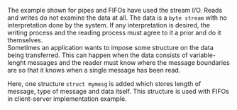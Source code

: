 The example shown for pipes and FIFOs have used the stream I/O. Reads and writes do not examine the data at all. The data is a `byte stream` with no interpretation done by the 
system. If any interpretation is desired, the writing process and the reading process must agree to it a prior and do it themselves.<br />
Sometimes an application wants to impose some structure on the data being transferred. This can happen when the data consists of variable-lenght messages and the reader must know
where the message boundaries are so that it knows when a single message has been  read.<br />

Here, one structure `struct mymesg` is added which stores length of message, type of message and data itself. This structure is used with FIFOs in client-server implementation 
example.
